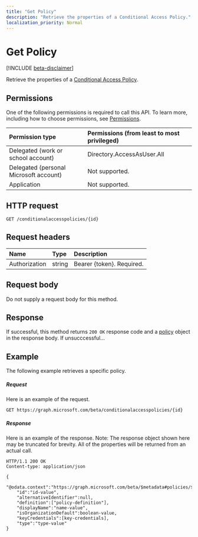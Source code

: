 ```yaml
---
title: "Get Policy"
description: "Retrieve the properties of a Conditional Access Policy."
localization_priority: Normal
---
```


# Get Policy

[!INCLUDE [beta-disclaimer](../../includes/beta-disclaimer.md)]

Retrieve the properties of a [Conditional Access Policy](../resources/ConditionalAccessPolicies.md).

## Permissions
One of the following permissions is required to call this API. To learn more, including how to choose permissions, see [Permissions](/graph/permissions-reference).

|Permission type      | Permissions (from least to most privileged)              |
|:--------------------|:---------------------------------------------------------|
|Delegated (work or school account) | Directory.AccessAsUser.All    |
|Delegated (personal Microsoft account) | Not supported.    |
|Application | Not supported. |

## HTTP request
<!-- { "blockType": "ignored" } -->
```http
GET /conditionalaccesspolicies/{id}
```
## Request headers
| Name       | Type | Description|
|:---------------|:--------|:----------|
| Authorization  | string  | Bearer {token}. Required. |

## Request body
Do not supply a request body for this method.

## Response

If successful, this method returns `200 OK` response code and a [policy](../resources/policy.md) object in the response body. If unsucccessful...

## Example
The following example retrieves a specific policy.

##### Request
Here is an example of the request.

```http
GET https://graph.microsoft.com/beta/conditionalaccesspolicies/{id}
```

##### Response
Here is an example of the response. Note: The response object shown here may be truncated for brevity. All of the properties will be returned from an actual call.

```http
HTTP/1.1 200 OK
Content-type: application/json

{
	"@odata.context":"https://graph.microsoft.com/beta/$metadata#policies/$entity",
	"id":"id-value",
	"alternativeIdentifier":null,
	"definition":["policy-definition"],
	"displayName":"name-value",
	"isOrganizationDefault":boolean-value,
	"keyCredentials":[key-credentials],
	"type":"type-value"
}
```

<!-- uuid: 8fcb5dbc-d5aa-4681-8e31-b001d5168d79
2015-10-25 14:57:30 UTC -->
<!--
{
  "type": "#page.annotation",
  "description": "message: createReply",
  "keywords": "",
  "section": "documentation",
  "tocPath": "",
  "suppressions": [
    "Error: /api-reference/beta/api/policy-get.md:\r\n      Exception processing links.\r\n    System.ArgumentException: Link Definition was null. Link text: !INCLUDE [beta-disclaimer](../../includes/beta-disclaimer.md)\r\n      at ApiDoctor.Validation.DocFile.get_LinkDestinations()\r\n      at ApiDoctor.Validation.DocSet.ValidateLinks(Boolean includeWarnings, String[] relativePathForFiles, IssueLogger issues, Boolean requireFilenameCaseMatch, Boolean printOrphanedFiles)"
  ]
}
-->